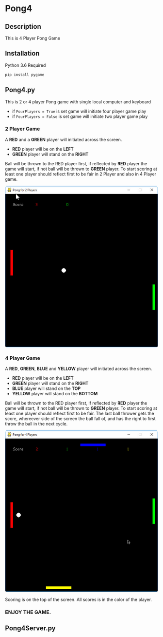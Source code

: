 # Pong4

## Description
This is 4 Player Pong Game

## Installation

Python 3.6 Required
```python
pip install pygame
```
## Pong4.py
This is 2 or 4 player Pong game with single local computer and keyboard

* if `FourPlayers = True` is set game will initiate four player game play 
* if `FourPlayers = False` is set game will initiate two player game play 

### 2 Player Game
A **RED** and a **GREEN** player will initiated across the screen. 

* **RED** player will be on the **LEFT**
* **GREEN** player will stand on the **RIGHT**

Ball will be thrown to the RED player first, if reflected by **RED** player the game will start, if not ball will be thrown to **GREEN** player.
To start scoring at least one player should reflect first to be fair in 2 Player and also in 4 Player game.

![2 Player Pong Local](https://github.com/ogu83/Pong4/blob/master/Images/2PlayerPongLocal.jpg)

### 4 Player Game
A **RED**, **GREEN**, **BLUE** and **YELLOW** player will initiated across the screen. 

* **RED** player will be on the **LEFT**
* **GREEN** player will stand on the **RIGHT**
* **BLUE** player will stand on the **TOP**
* **YELLOW** player will stand on the **BOTTOM**

Ball will be thrown to the RED player first, if reflected by **RED** player the game will start, if not ball will be thrown to **GREEN** player.
To start scoring at least one player should reflect first to be fair.
The last ball thrower gets the score, whereever side of the screen the ball fall of, and has the right to first throw the ball in the next cycle.

![4 Player Pong Local](https://github.com/ogu83/Pong4/blob/master/Images/4PlayerPongLocal.jpg)

Scoring is on the top of the screen. All scores is in the color of the player.

### ENJOY THE GAME.

## Pong4Server.py
